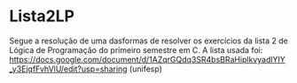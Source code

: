 # Lista2LP
Segue a resolução de uma dasformas de resolver os exercícios da lista 2 de Lógica de Programação do primeiro semestre em C.
A lista usada foi: https://docs.google.com/document/d/1AZqrGQdq3SR4bsBRaHiplkvyadlYIY_y3EjqfFvhVlU/edit?usp=sharing (unifesp)
